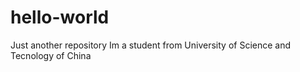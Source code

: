 # hello-world
Just another repository
Im a student from University of Science and Tecnology of China
